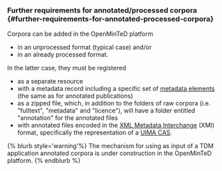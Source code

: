 ### Further requirements for annotated/processed corpora {#further-requirements-for-annotated-processed-corpora}

Corpora can be added in the OpenMinTeD platform

* in an unprocessed format \(typical case\) and/or
* in an already processed format.

In the latter case, they must be registered

* as a separate resource 
* with a metadata record including a specific set of [metadata elements](metadata-schema-for-annotated-corpora.md) \(the same as for annotated publications\)
* as a zipped file, which, in addition to the folders of raw corpora \(i.e. "fulltext", "metadata" and "licence"\), will have a folder entitled "annotation" for the annotated files
* with annotated files encoded in the [XML Metadata Interchange](http://www.omg.org/spec/XMI/) \(XMI\) format, specifically the representation of a [UIMA CAS](https://uima.apache.org/d/uimaj-2.9.0/references.html#ugr.ref.xmi).

{% blurb style='warning'%}
The mechanism for using as input of a TDM application annotated corpora is under construction in the OpenMinTeD platform.
{% endblurb %}



